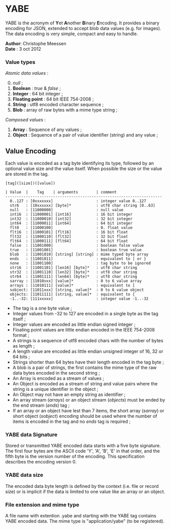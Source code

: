 # YABE 

YABE is the acronym of **Y**et **A**nother **B**inary **E**ncoding. It provides a binary encoding for JSON, extended to accept blob data values (e.g. for images). The data encoding is very simple, compact and easy to handle.

**Author**: Christophe Meessen  
**Date** : 3 oct 2012  

### Value types

*Atomic data values* :

0. *null* ;
1. **Boolean** : *true* & *false* ;
2. **Integer** : 64 bit integer ;
3. **Floating point** : 64 bit IEEE 754-2008 ;
4. **String** : utf8 encoded character sequence ;
5. **Blob** : array of raw bytes with a mime type string ;

*Composed values* :

1. **Array** : Sequence of any values ;
2. **Object** : Sequence of a pair of value identifier (string) and any value ; 

## Value Encoding 

Each value is encoded as a tag byte identifying its type, followed by an optional value size and the value itself. When possible the size or the value are stored in the tag. 

    [tag]([size])([value]) 

    | Value  |    Tag    | arguments        | comment
    ---------------------------------------------------------------------
      0..127 : [0xxxxxxx]                   : integer value 0..127 
      str6   : [10xxxxxx] [byte]*           : utf8 char string [0..63]
      null   : [11000000]                   : null value 
      int16  : [11000001] [int16]           : 16 bit integer
      int32  : [11000010] [int32]           : 32 bit integer
      int64  : [11000011] [int64]           : 64 bit integer
      flt0   : [11000100]                   : 0. float value
      flt16  : [11000101] [flt16]           : 16 bit float
      flt32  : [11000110] [flt32]           : 32 bit float
      flt64  : [11000111] [flt64]           : 64 bit float
      false  : [11001000]                   : boolean false value
      true   : [11001001]                   : boolean true value
      blob   : [11001010] [string] [string] : mime typed byte array
      ends   : [11001011]                   : equivalent to ] or }
      none   : [11001100]                   : tag byte to be ignored
      str16  : [11001101] [len16] [byte]*   : utf8 char string
      str32  : [11001110] [len32] [byte]*   : utf8 char string
      str64  : [11001111] [len64] [byte]*   : utf8 char string
      sarray : [11010xxx] [value]*          : 0 to 6 value array
      arrays : [11010111] [value]*          : equivalent to [
      sobject: [11011xxx] [string, value]*  : 0 to 6 value object
      objects: [11011111] [string, value]*  : equivalent to {
      -1..-32: [111xxxxx]                   : integer value -1..-32

* The tag is a one byte value ;
* Integer values from -32 to 127 are encoded in a single byte as the tag itself ;
* Integer values are encoded as little endian signed integer ; 
* Floating point values are little endian encoded in the IEEE 754-2008 format ;
* A strings is a sequence of utf8 encoded chars with the number of bytes as length ;
* A length value are encoded as little endian unsigned integer of 16, 32 or 64 bits ;
* Strings shorter than 64 bytes have their length encoded in the tag byte ;
* A blob is a pair of strings, the first contains the mime type of the raw data bytes encoded in the second string ;
* An Array is encoded as a stream of values ;
* An Object is encoded as a stream of string and value pairs where the string is a unique identifier in the object ;
* An Object may not have an empty string as identifier ;
* An array stream (*arrays*) or an object stream (*objects*) must be ended by the end stream (*ends*) tag ;
* If an array or an object have lest than 7 items, the short array (*sarray*) or short object (*sobject*) encoding should be used where the number of items is encoded in the tag and no *ends* tag is required ;

### YABE data Signature

Stored or transmitted YABE encoded data starts with a five byte signature. The first four bytes are the ASCII code 'Y', 'A', 'B', 'E' in that order, and the fifth byte is the version number of the encoding. This specification describes the encoding version 0. 

### YABE data size

The encoded data byte length is defined by the context (i.e. file or record size) or is implicit if the data is limited to one value like an array or an object.

### File extension and mime type

A file name with extention .yabe and starting with the YABE tag contains YABE encoded data. The mime type is "application/yabe" (to be registered).
